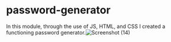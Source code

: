 # password-generator

In this module, through the use of JS, HTML, and CSS I created a functioning password generator.![Screenshot (14)](https://user-images.githubusercontent.com/102691942/176027266-bdf474f2-fc2e-4d80-87db-d4dcce07b8a7.png)

